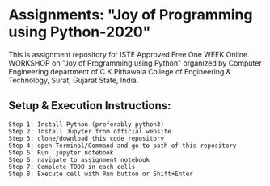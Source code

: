 # Assignments: "Joy of Programming using Python-2020"
This is assignment repository for ISTE Approved Free One WEEK Online WORKSHOP on "Joy of Programming using Python" organized by Computer Engineering department of C.K.Pithawala College of Engineering & Technology, Surat, Gujarat State, India.

## Setup & Execution Instructions:

    Step 1: Install Python (preferably python3)
    Step 2: Install Jupyter from official website
    Step 3: clone/download this code repository
    Step 4: open Terminal/Command and go to path of this repository
    Step 5: Run `jupyter notebook`
    Step 6: navigate to assignment notebook
    Step 7: Complete TODO in each cells
    Step 8: Execute cell with Run button or Shift+Enter

